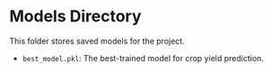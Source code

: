 # Models Directory
This folder stores saved models for the project.
- `best_model.pkl`: The best-trained model for crop yield prediction.

